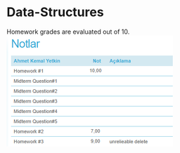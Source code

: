 # Data-Structures
Homework grades are evaluated out of 10.  
![alt text](https://github.com/yetk1n/BLG223E-Data-Structures/blob/main/grades-hw.png?raw=true)
